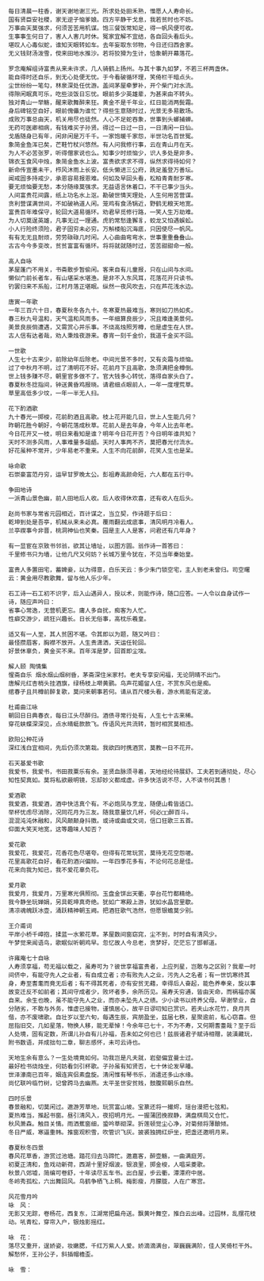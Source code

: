 <!-- { "loadSidebar": true } -->
	每日清晨一柱香，谢天谢地谢三光。所求处处田禾熟，惟愿人人寿命长。 
	国有贤臣安社稷，家无逆子恼爹娘。四方平静干戈息，我若贫时也不妨。 
	万事由天莫强求，何须苦苦用机谋。饱三餐饭常知足，得一帆风便可收。 
	生事事生何日了，害人人害几时休。冤家宜解不宜结，各自回头看后头。 
	堪叹人心毒似蛇，谁知天眼转如车。去年妄取东邻物，今日还归西舍家。 
	无义钱财汤泼雪，傥来田地水推沙。若将狡猾为生计，恰象朝开幕落花。　 
	
	罗念庵解组诗富贵从来未许求，几人骑鹤上扬州。与其十事九如梦，不若三杯两盏休。 
	能自得时还自乐，到无心处便无忧。于今看破循环理，笑倚栏干暗点头。 
	尘世纷纷一笔勾，林泉深处任优游。盖间茅屋牵萝补，开个柴门对水流。 
	得隙闲眠真可乐，吃些淡饭日忘忧。眼前多少英雄辈，为甚来由不转头。 
	独对青山一举觞，醒来歌舞醉来狂。黄金不是千年业，红日能消两鬓霜。 
	身后碑铭空自好，眼前傀儡为谁忙？得些生意随时过，光景无多易散场。 
	成败万事总由天，机关用尽也徒然。人心不足蛇吞象，世事到头螂捕蝉。 
	无药可医卿相病，有钱难买子孙贤。得过一日过一日，一日清闲一日仙。 
	戈盾随身已有年，闲非闲是万千千。一家饱暖千家怨，半世功名百世冤。 
	象简金鱼浑已矣，芒鞋竹杖兴悠然。有人问我修行事，云在青山月在天。 
	为人不必苦张罗，听得僧家说也么。知事少时烦恼少，识人多处是非多。 
	锦衣玉食风中烛，象简金鱼水上波。富贵欲求求不得，纵然求得待如何？ 
	新命传宣墨未干，栉风沐雨上长安。低头懒进三公府，跣足羞登万善坛。 
	闻戒固多持戒少，承恩容易报恩难。何如及早回头看，松柏青青耐岁寒。 
	要无烦恼要无愁，本分随缘莫强求。无益语言休着口，不干已事少当头。 
	人间富贵花间露，纸上功名水上沤。勘破世情天理处，人生何用苦营谋。 
	贪利营谋满世间，不如破衲道人闲。笼鸡有食汤锅近，野鹤无粮天地宽。 
	富贵百年难保守，轮回大道易循环。劝君早觅修行路，一笑人生万劫难。 
	为人切莫逞英雄，凡事无过一理通。虎豹常愁逢獬豸，蛟龙又怕遇蜈蚣。 
	小人行险终须险，君子固穷未必穷。万斛楼船沉海底，只因使尽一帆风。 
	有有无无且耐烦，劳劳碌碌几时闲。人心曲曲弯弯水，世事重重叠叠山。 
	古古今今多变改，贫贫富富有循环。将将就就随时过，苦苦甜甜命一般。 
	
	高人自咏 
	茅屋蓬门不用关，书斋散步暂偷闲。客来自有儿童报，只在山间与水间。 
	懒似门前长者车，有山堪采水堪渔。是非不入东风耳，花落花开只读书。 
	钓罢归来不系船，江村月落正堪眠。纵然一夜风吹去，只在芦花浅水边。 
	
	唐寅一年歌 
	一年三百六十日，春夏秋冬各九十。冬寒夏热最难当，寒则如刀热如炙。 
	春三秋九号温和，天气温和风雨多。一年细算良辰少，况且难逢美景何。 
	美景良辰倘遭遇，又需赏心并乐事。不烧高烛照芳樽，也是虚生在人世。 
	古人信有达者哉，劝人秉烛夜游来。春宵一刻千金价，我道千金买不回。 
	
	一世歌 
	人生七十古来少，前除幼年后除老。中间光景不多时，又有炎霜与烦恼。 
	过了中秋月不明，过了清明花不好。花前月下且高歌，急须满把金樽倒。 
	世上钱多赚不尽，朝里官多做不了。官大钱多心转忧，落得自家头白了。 
	春夏秋冬捻指间，钟送黄昏鸡报晓。请君细点眼前人，一年一度埋荒草。 
	草里高低多少坟，一年一半无人扫。 
	
	花下酌酒歌 
	九十春光一掷梭，花前酌酒且高歌。枝上花开能几日，世上人生能几何？ 
	昨朝花胜今朝好，今朝花落成秋草。花前人是去年身，今年人比去年老。 
	今日花开又一枝，明日来看知是谁？明年今日花开否？今日明年谁共知？ 
	天时不测多风雨，人事难量多龃龉。天时人事两不齐，莫把春光付流水。 
	好花虽种不常开，少年易老不重来。人生不向花前醉，花笑人生也是呆。 
	
	咏命歌 
	石崇豪富范丹穷，运早甘罗晚太公。彭祖寿高颜命短，六人都在五行中。　 
	
	争田地诗 
	一派青山景色幽，前人田地后人收。后人收得休欢喜，还有收人在后头。 
	
	赵尚书家与常省元园相近，百计谋之，当立契，作诗题于后曰： 
	乾坤到处是吾亭，机械从来未必真。覆雨翻云成底事，清风明月冷看人。 
	兰亭禊事今非晋，桃洞神仙也笑秦。园是主人人是客，问君还有几年身？ 
	
	有一显宦在京致书邻翁，欲其让墙址，以图方圆。翁作诗一首答曰： 
	千里修书只为墙，让他几尺又何妨？长城万里今犹在，不见当年秦始皇。 
	
	富贵人多置田宅，蓄婢妾，以为得意，白乐天云：多少朱门锁空宅，主人到老未曾归。司空曙云：黄金用尽教歌舞，留与他人乐少年。 
	
	石工诗一石工初不识字，后入山遇异人，授以术，则能作诗，随口应答。一人令以自身试作一诗，随应声吟曰： 
	省事心常逸，无营机更忘。庸人多自扰，痴客为人忙。 
	性癖交游少，疏狂兴趣长。日长无俗事，高枕乐羲皇。 
	
	适又有一人至，其人贫困不堪。令其即以为题，随又吟曰： 
	最怪攒眉客，胸襟不放开。人生贵潇洒，天运任轮回。 
	好景休辜负，黄金买不来。百年浑是梦，回首即尘埃。 
	
	解人颐 陶情集
	惺斋自乐 烟水烟山烟树昏，茅斋深住米家村。老夫专享安闲福，无论阴晴不出门。 
	唐解元红杏梢头挂酒旗，绿杨枝上啭黄鹂。鸟声花媚留人住，不赏东风也是痴。 
	绾春子且共樽前醉复歌，莫问来朝事若何。请从百尺楼头看，游水焉能有定波。 
	
	杜甫曲江咏 
	朝回日日典春衣，每日江头尽醉归。酒债寻常行处有，人生七十古来稀。 
	穿花蛱蝶深深见，点水晴蜓款款飞。传语风光共流转，暂时相赏莫相违。 
	
	欧阳公种花诗 
	深红浅白宜相间，先后仍须次第栽。我欲四时携酒赏，莫教一日不花开。 
	
	石天基爱书歌 
	我爱书，我爱书，书田菽粟乐有余。圣贤血脉须寻着，天地经纶待展舒。工夫若到通彻处，尽心知性契真如。莫将私欲蔽明镜，忘却妙义都成虚。许多快活说不尽，人不读书何其愚！ 
	
	爱酒歌 
	我爱酒，我爱酒，酒中快活真个有。不必炮凤与烹龙，随便山肴皆适口。 
	举杯忧虑尽消除，况同花月为三友。随我意量饮几杯，何必□□醉百斗。 
	混混沌沌休融和，风风颠颠身抖擞。或诗或曲或文词，信口狂歌三五首。 
	仰面大笑天地宽，这等趣味人知否？ 
	
	爱花歌 
	我爱花，我爱花，花香花色尽堪夸。但得有花常玩赏，莫待无花空怨嗟。 
	花里高歌花自好，看花酌酒兴偏赊。一年四季花多有，不论何花总是佳。 
	花来向我为知已，我不爱花辜负花。 
	
	爱月歌
	我爱月，我爱月，万里寒光俱照彻。玉盘金饼出天衢，亭台花竹都精绝。 
	我今静坐玩婵娟，另具乾坤真奇绝。犹如广寒殿上游，犹如水晶宫里歇。 
	清凉魂魄跃冰壶，涌跃精神朝玉阙。把酒狂歌气浩然，但愿银蟾莫少别。　 
	
	王介甫词 
	平岸小桥千嶂抱，揉蓝一水萦花草。茅屋数间窗窈窕，尘不到，时时自有清风少。 
	午梦觉来闻语鸟，歌眠似听朝鸡早。忽忆故人今总老，贪梦好，茫茫忘了邯郸道。 
	
	许雍庵七十自咏 
	人寿须享福，苟无福以载之，虽寿可为？彼世享福富贵者，上应列星，岂敢与之区别？我辈一时间侪中，有能守先人之业者，有自成立者；亦有败先人之业，污先人之名者；有一世饥寒终其身，寿至耆耄而竟无后者；有不得其死者，亦有安贫无藉，幸得后人奋起，能色养奉亲，旋以事故变迁反不如前者；其间守成者少，败坏者多，余所历见。虽寿夭穷通，皆由天命，而祸福亦属自来。余生也晚，虽不能守先人之业，而亦未坠先人之绩。少小读书以终养父母。早谢举业，自分陋劣，不敢与外务，惟虚已接物，谨慎居心，故平日谬叨知已赏识。若夫山水花竹，良月共偕，亦不废啸歌。自壮岁以至六旬，每遇生辰，宾朋盈坐，兹届七秩，星聚逾前，私心窃喜。但屈指旧交，几如星落，物换人移，能无辈悼！今余年已七十，不为不寿，又何期耆耋哉？至于后人处境，固有定数，所谓儿孙自有儿孙福，吾未如之何也已！兹辰诸君子赋诗相赠，装潢藏玩，附书数语，并成拙句二章，聊志感怀，未可云诗也。 
	
	天地生余有意么？一生处境竟如何。功我岂是凡夫就，岩壑偏宜曼士过。 
	最好检书烧烛坐，何妨看剑引杯歌。子孙虽有知贤否，七十休论发早皤。 
	世泽濠南已百年，姻连宾侣素盘旋。清闲惟有琴书乐，消遣还多山水缘。 
	尚忆联吟临竹树，记曾跨马去幽燕。太平圣世安贫贱，鼓腹熙朝乐自然。 
	
	四时乐景 
	春景融和，切莫闲过。遨游芳草地，玩赏富山坡。宝篆还将一撮烬，瑶台漫把七弦和。 
	夏热难当，推起书窗。昼引清风入，夜招明月光。一握蒲团挽寂静，满盘棋局又仓忙。 
	秋风萧森。触目关情。雨洒蕉窗细，蛩吟草砌深。折莲顿觉尘心净，对菊频将薄酿倾。 
	冬日严威，寒逼重帏。推窗观积雪，吹管识飞灰。披裘独拥红炉坐，把盏还邀明月来。 
	
	春夏秋冬四景 
	春风花草香，游赏过池塘。踏花归去马蹄忙。邀嘉客，醉壶觞，一曲满庭芳。 
	初夏正清和，鱼戏动新荷，西湖十里好烟波。银浪里，掷金梭，人唱采菱歌。 
	秋景八郊墟，简编可卷舒，十年读尽五车书。出白屋，步云衢，潭潭府中居。 
	冬岭秀孤松，六出舞回风。鸟鹤争栖飞上桐。梅影瘦，月朦胧，人在广寒宫。 
	
	风花雪月吟 
	咏　风： 
	无影又无踪，卷杨花，西复东，江湖常把扁舟送。飘黄叶舞空，推白云出峰。过园林，乱摆花枝动。吼青松，穿帘入户，银烛影摇红。 
	
	咏　花： 
	落尽又重开，逞娇姿，妆嫩腮，千红万紫人人爱。娇滴滴满台，翠巍巍满阶，佳人笑倚栏干外。解愁怀，王孙公子，斜插帽檐歪。 
	
	咏　雪： 
